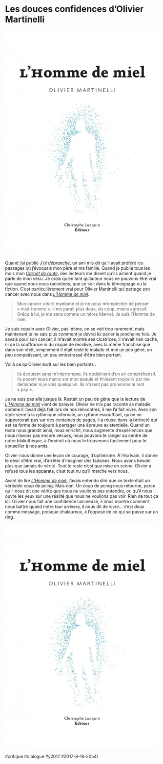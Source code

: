# Les douces confidences d’Olivier Martinelli

![L'homme de miel](_i/martinelli.webp)

Quand j’ai publié *[J’ai débranché](../../page/jai-debranche)*, un ami m’a dit qu’il avait préféré les passages où j’évoquais mon père et ma famille. Quand je publie tous les mois mon [*Carnet de route*](#carnet-de-route/?serial=1), des lecteurs me disent qu’ils aiment quand je parle de mon vécu. Je crois qu’en tant qu’auteur nous ne pouvons être vrai que quand nous nous racontons, que ce soit dans le témoignage ou la fiction. C’est particulièrement vrai pour Olivier Martinelli qui partage son cancer avec nous dans [*L’Homme de miel*](https://www.amazon.fr/LHomme-Miel-Martinelli-Olivier/dp/2366261225/).

> Mon cancer s’écrit myélome et je ne peux m’empêcher de penser « miel-homme ». Il me paraît plus doux, du coup, moins agressif. Grâce à lui, je me sens comme un héros Marvel. Je suis l’Homme de miel.

Je suis copain avec Olivier, pas intime, on se voit trop rarement, mais maintenant je ne sais plus comment je devrai lui parler la prochaine fois. Je savais pour son cancer, il m’avait montré ses cicatrices, il n’avait rien caché, ni de la souffrance ni du risque de récidive, avec la même franchise que dans son récit, simplement il était resté le malade et moi un peu gêné, un peu compatissant, un peu embarrassé d’être bien portant.

Voilà ce qu’Olivier écrit sur les bien portants :

> Ils écoutent sans m’interrompre. Ils dodelinent d’un air compréhensif. Ils posent leurs mains sur mon épaule et finissent toujours par me demander si je vois quelqu’un. Ils n’osent pas prononcer le mot « psy ».

Je ne suis pas allé jusque là. Restait un peu de gêne que la lecture de [*L’Homme de miel*](https://www.amazon.fr/LHomme-Miel-Martinelli-Olivier/dp/2366261225/) vient de balayer. Olivier ne m’a pas raconté sa maladie comme il l’avait déjà fait lors de nos rencontres, il me l’a fait vivre. Avec son style serré à la rythmique infernale, un rythme essoufflant, qu’on ne supporterait pas sur des centaines de pages, il a réussi dans la brièveté qui est sa forme de toujours à partager une épreuve existentielle. Quand un texte nous grandit ainsi, nous enrichit, nous augmente d’expériences que nous n’avons pas encore vécues, nous pouvons le ranger au centre de notre bibliothèque, à l’endroit où nous le trouverons facilement pour le conseiller à nos amis.

Olivier nous donne une leçon de courage, d’optimisme. À l’écrivain, il donne le désir d’être vrai, d’arrêter d’imaginer des fadaises. Nous avons besoin plus que jamais de vérité. Tout le reste n’est que mise en scène. Olivier a refusé tous les apparats, c’est tout nu qu’il marche vers nous.

Avant de lire [*L’Homme de miel*](https://www.amazon.fr/LHomme-Miel-Martinelli-Olivier/dp/2366261225/), j’avais entendu dire que ce texte était un véritable coup de poing. Mais non. Un coup de poing nous retourne, parce qu’il nous dit une vérité que nous ne voulions pas entendre, ou qu’il nous ouvre les yeux sur une réalité que nous ne voulions pas voir. Rien de tout ça ici. Olivier nous fait une confidence lumineuse, il nous montre comment nous battre quand notre tour arrivera, il nous dit de vivre… c’est doux comme message, presque chaleureux, à l’opposé de ce qui se passe sur un ring.

![L’homme de miel](_i/martinelli.webp)

#critique #dialogue #y2017 #2017-8-16-20h41
